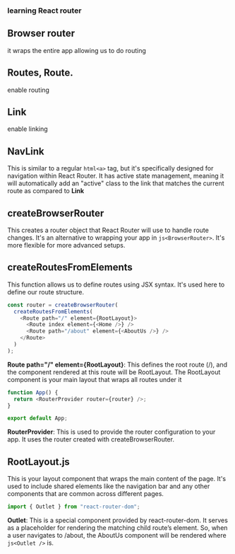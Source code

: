 ### learning React router

## Browser router

it wraps the entire app allowing us to do routing

## Routes, Route.

enable routing

## Link

enable linking

## NavLink

This is similar to a regular `html<a>` tag, but it's specifically designed for navigation within React Router. It has active state management, meaning it will automatically add an "active" class to the link that matches the current route as compared to **Link**

## createBrowserRouter

This creates a router object that React Router will use to handle route changes. It's an alternative to wrapping your app in `js<BrowserRouter>`. It's more flexible for more advanced setups.

## createRoutesFromElements

This function allows us to define routes using JSX syntax. It's used here to define our route structure.

```js
const router = createBrowserRouter(
  createRoutesFromElements(
    <Route path="/" element={RootLayout}>
      <Route index element={<Home />} />
      <Route path="/about" element={<AboutUs />} />
    </Route>
  )
);
```

**Route path="/" element={RootLayout}**: This defines the root route (/), and the component rendered at this route will be RootLayout. The RootLayout component is your main layout that wraps all routes under it

```js
function App() {
  return <RouterProvider router={router} />;
}

export default App;
```

**RouterProvider**: This is used to provide the router configuration to your app. It uses the router created with createBrowserRouter.

## RootLayout.js

This is your layout component that wraps the main content of the page. It's used to include shared elements like the navigation bar and any other components that are common across different pages.

```js
import { Outlet } from "react-router-dom";
```

**Outlet**: This is a special component provided by react-router-dom. It serves as a placeholder for rendering the matching child route’s element. So, when a user navigates to /about, the AboutUs component will be rendered where `js<Outlet />` is.
